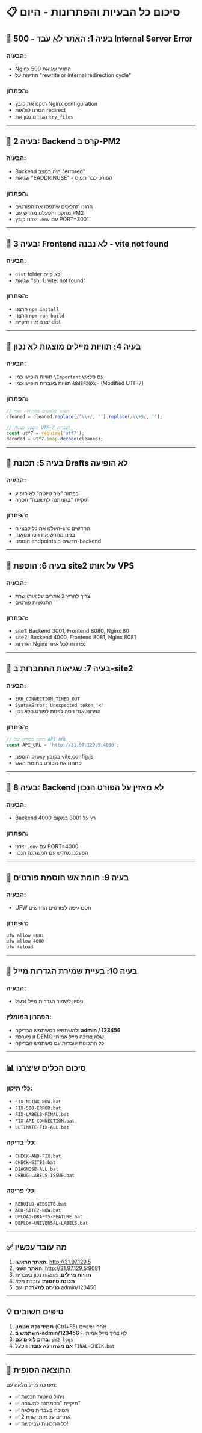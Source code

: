 # 📋 סיכום כל הבעיות והפתרונות - היום

## 🔴 **בעיה 1: האתר לא עבד - 500 Internal Server Error**
### הבעיה:
- Nginx החזיר שגיאת 500
- הודעות על "rewrite or internal redirection cycle"

### הפתרון:
- תיקנו את קובץ Nginx configuration
- הסרנו לולאות redirect
- הגדרנו נכון את `try_files`

---

## 🔴 **בעיה 2: Backend קרס ב-PM2**
### הבעיה:
- Backend היה במצב "errored"
- שגיאת "EADDRINUSE" - הפורט כבר תפוס

### הפתרון:
- הרגנו תהליכים שתפסו את הפורטים
- מחקנו והפעלנו מחדש עם PM2
- יצרנו קובץ `.env` עם PORT=3001

---

## 🔴 **בעיה 3: Frontend לא נבנה - vite not found**
### הבעיה:
- `dist` folder לא קיים
- שגיאת "sh: 1: vite: not found"

### הפתרון:
- הרצנו `npm install`
- הרצנו `npm run build`
- יצרנו את תיקיית dist

---

## 🔴 **בעיה 4: תוויות מיילים מוצגות לא נכון**
### הבעיה:
- תוויות הופיעו כמו `\Important` עם סלאש
- תוויות בעברית הופיעו כמו `&BdEF2QXq-` (Modified UTF-7)

### הפתרון:
```javascript
// הסרנו סלאשים מהתחלה וסוף
cleaned = cleaned.replace(/^\\+/, '').replace(/\\+$/, '');

// הוספנו פענוח UTF-7 לעברית
const utf7 = require('utf7');
decoded = utf7.imap.decode(cleaned);
```

---

## 🔴 **בעיה 5: תכונת Drafts לא הופיעה**
### הבעיה:
- כפתור "צור טיוטה" לא הופיע
- תיקיית "בהמתנה לתשובה" חסרה

### הפתרון:
- העלנו את כל קבצי ה-src החדשים
- בנינו מחדש את הפרונטאנד
- הוספנו endpoints חדשים ב-backend

---

## 🔴 **בעיה 6: הוספת site2 על אותו VPS**
### הבעיה:
- צריך להריץ 2 אתרים על אותו שרת
- התנגשות פורטים

### הפתרון:
- site1: Backend 3001, Frontend 8080, Nginx 80
- site2: Backend 4000, Frontend 8081, Nginx 8081
- הגדרות Nginx נפרדות לכל אתר

---

## 🔴 **בעיה 7: שגיאות התחברות ב-site2**
### הבעיה:
- `ERR_CONNECTION_TIMED_OUT`
- `SyntaxError: Unexpected token '<'`
- הפרונטאנד ניסה לפנות לפורט הלא נכון

### הפתרון:
```javascript
// תיקון מפורש של API URL
const API_URL = 'http://31.97.129.5:4000';
```
- הוספנו proxy בקובץ vite.config.js
- פתחנו את הפורט בחומת האש

---

## 🔴 **בעיה 8: Backend לא מאזין על הפורט הנכון**
### הבעיה:
- Backend רץ על 3001 במקום 4000

### הפתרון:
- יצרנו `.env` עם PORT=4000
- הפעלנו מחדש עם המשתנה הנכון

---

## 🔴 **בעיה 9: חומת אש חוסמת פורטים**
### הבעיה:
- UFW חסם גישה לפורטים החדשים

### הפתרון:
```bash
ufw allow 8081
ufw allow 4000
ufw reload
```

---

## 🔴 **בעיה 10: בעיית שמירת הגדרות מייל**
### הבעיה:
- ניסיון לשמור הגדרות מייל נכשל

### הפתרון המומלץ:
- להשתמש במשתמש הבדיקה: **admin / 123456**
- זו מערכת DEMO שלא צריכה מייל אמיתי
- כל התכונות עובדות עם משתמש הבדיקה

---

## 📊 **סיכום הכלים שיצרנו**

### כלי תיקון:
- `FIX-NGINX-NOW.bat`
- `FIX-500-ERROR.bat` 
- `FIX-LABELS-FINAL.bat`
- `FIX-API-CONNECTION.bat`
- `ULTIMATE-FIX-ALL.bat`

### כלי בדיקה:
- `CHECK-AND-FIX.bat`
- `CHECK-SITE2.bat`
- `DIAGNOSE-ALL.bat`
- `DEBUG-LABELS-ISSUE.bat`

### כלי פריסה:
- `REBUILD-WEBSITE.bat`
- `ADD-SITE2-NOW.bat`
- `UPLOAD-DRAFTS-FEATURE.bat`
- `DEPLOY-UNIVERSAL-LABELS.bat`

---

## ✅ **מה עובד עכשיו**

1. **האתר הראשי**: http://31.97.129.5
2. **האתר השני**: http://31.97.129.5:8081
3. **תוויות מיילים**: מוצגות נכון בעברית
4. **תכונת טיוטות**: עובדת מלא
5. **כניסה למערכת**: עם admin/123456

---

## 💡 **טיפים חשובים**

1. **תמיד נקה מטמון** (Ctrl+F5) אחרי שינויים
2. **השתמש ב-admin/123456** - לא צריך מייל אמיתי
3. **בדוק לוגים עם**: `pm2 logs`
4. **אם משהו לא עובד**: הפעל `FINAL-CHECK.bat`

---

## 🎯 **התוצאה הסופית**

מערכת מייל מלאה עם:
- ✅ ניהול טיוטות חכמות
- ✅ תיקיית "בהמתנה לתשובה"
- ✅ תמיכה בעברית מלאה
- ✅ 2 אתרים על אותו שרת
- ✅ כל התכונות שביקשת!
